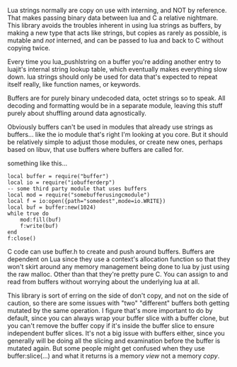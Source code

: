 Lua strings normally are copy on use with interning, and NOT by reference. That makes passing binary data between lua and C a relative nightmare. This library avoids the troubles inherent in using lua strings as buffers, by making a new type that acts like strings, but copies as rarely as possible, is mutable and <i>not</i> interned, and can be passed to lua and back to C without copying twice.

Every time you lua_pushlstring on a buffer you're adding another entry to luajit's internal string lookup table, which eventually makes everything slow down. lua strings should only be used for data that's expected to repeat itself really, like function names, or keywords.

Buffers are for purely binary undecoded data, octet strings so to speak. All decoding and formatting would be in a separate module, leaving this stuff purely about shuffling around data agnostically.

Obviously buffers can't be used in modules that already use strings as buffers... like the io module that's right I'm looking at you core. But it should be relatively simple to adjust those modules, or create new ones, perhaps based on libuv, that use buffers where buffers are called for.

something like this...

    local buffer = require("buffer")
    local io = require("iobufferderp") 
    -- some third party module that uses buffers
    local mod = require("somebufferusingcmodule")
    local f = io:open({path="somedest",mode=io.WRITE})
    local buf = buffer:new(1024)
    while true do
        mod:fill(buf)
        f:write(buf)
    end
    f:close()

C code can use buffer.h to create and push around buffers. Buffers are dependent on Lua since they use a context's allocation function so that they won't skirt around any memory management being done to lua by just using the raw malloc. Other than that they're pretty pure C. You can assign to and read from buffers without worrying about the underlying lua at all.

This library is sort of erring on the side of don't copy, and not on the side of caution, so there are some issues with "two" "different" buffers both getting mutated by the same operation. I figure that's more important to do by default, since you can always wrap your buffer slice with a buffer clone, but you can't remove the buffer copy if it's inside the buffer slice to ensure independent buffer slices. It's not a big issue with buffers either, since you generally will be doing all the slicing and examination before the buffer is mutated again. But some people might get confused when they use buffer:slice(...) and what it returns is a memory <i>view</i> not a memory <i>copy</i>.
